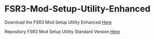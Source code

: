 # FSR3-Mod-Setup-Utility-Enhanced
Download the  FSR3 Mod Setup Utility Enhanced [Here](https://sharemods.com/6j8rgxt6w1xi/FSR3_v0.33_Beta.rar.html)

Repository FSR3 Mod Setup Utility Standard Version [Here](https://github.com/P4TOLINO06/FSR3.0-Mod-Setup-Utility)
 